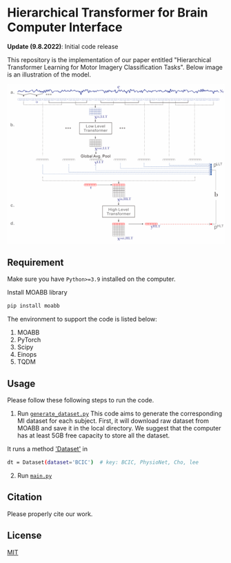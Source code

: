 # Hierarchical Transformer for Brain Computer Interface

**Update (9.8.2022)**: Initial code release

This repository is the implementation of our paper entitled "Hierarchical Transformer Learning for Motor Imagery Classification Tasks". Below image is an illustration of the model.

![Alt-Text](/images/model_with_bg.png)

## Requirement

Make sure you have `Python>=3.9` installed on the computer.

Install MOABB library
```bash
pip install moabb
```

The environment to support the code is listed below:
1. MOABB
2. PyTorch
3. Scipy
4. Einops
5. TQDM

## Usage
Please follow these following steps to run the code.
1. Run [`generate_dataset.py`](https://github.com/skepsl/BCITransformer/blob/main/generate_dataset.py)
This code aims to generate the corresponding MI dataset for each subject. First, it will download raw dataset from MOABB and save it in the local directory. We suggest that the computer has at least 5GB free capacity to store all the dataset.

It runs a method ['Dataset'](https://github.com/skepsl/BCITransformer/blob/4e51a74c9b433997118ef717a74b01a6ba74926a/generate_dataset.py#L124) in 
```bash
dt = Dataset(dataset='BCIC')  # key: BCIC, PhysioNet, Cho, lee
```

2. Run [`main.py`](https://github.com/skepsl/BCITransformer/blob/main/main.py)
## Citation
Please properly cite our work. 


## License
[MIT](https://choosealicense.com/licenses/mit/)

